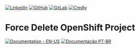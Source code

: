 [![LinkedIn](https://img.shields.io/badge/LinkedIn-0A66C2?style=for-the-badge&logo=linkedin&logoColor=white)](https://www.linkedin.com/in/gabrielandre02/) [![GitHub](https://img.shields.io/badge/GitHub-181717?style=for-the-badge&logo=github&logoColor=white)](https://github.com/Gabrielandre02)  [![GitLab](https://img.shields.io/badge/GitLab-FC6D26?style=for-the-badge&logo=gitlab&logoColor=white)](https://gitlab.com/gabs_public)   [![Credly](https://img.shields.io/badge/Credly-FF6F00?style=for-the-badge&logo=credly&logoColor=white)](https://www.credly.com/users/gabriel-carmo.dev)

# Force Delete OpenShift Project
[![Documentation - EN-US](https://img.shields.io/badge/Documentation-0A66C2?style=for-the-badge&logo=readthedocs&logoColor=white)](en-us/README.md) [![Documentação PT-BR](https://img.shields.io/badge/Documentação-0A66C2?style=for-the-badge&logo=readthedocs&logoColor=white)](pt-br/README.md)